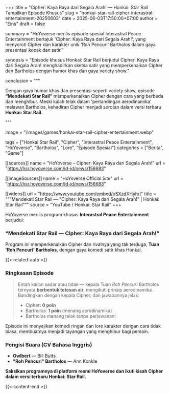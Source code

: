 +++
title = "Cipher: Kaya Raya dari Segala Arah! — Honkai: Star Rail Tampilkan Episode Khusus"
slug = "honkai-star-rail-cipher-interastral-entertainment-20250603"
date = 2025-06-03T17:50:00+07:00
author = "Eins"
draft = false

summary = "HoYoverse merilis episode spesial Interastral Peace Entertainment bertajuk 'Cipher: Kaya Raya dari Segala Arah!', yang menyoroti Cipher dan karakter unik 'Roh Pencuri' Bartholos dalam gaya presentasi kocak dan satir."

synopsis = "Episode khusus Honkai: Star Rail berjudul Cipher: Kaya Raya dari Segala Arah! menghadirkan sketsa satir yang memperkenalkan Cipher dan Bartholos dengan humor khas dan gaya variety show."

conclusion = """<p>Dengan gaya humor khas dan presentasi seperti variety show, episode <strong>“Mendekati Star Rail”</strong> memperkenalkan Cipher dengan cara yang berbeda dan menghibur. Meski kalah telak dalam 'pertandingan aerodinamika' melawan Bartholos, kehadiran Cipher menjadi sorotan dalam versi terbaru <strong>Honkai: Star Rail</strong>.</p>"""

image = "/images/games/honkai-star-rail-cipher-entertainment.webp"

tags = ["Honkai Star Rail", "Cipher", "Interastral Peace Entertainment", "HoYoverse", "Bartholos", "Lore", "Episode Spesial"]
categories = ["Berita", "Game"]

[[sources]]
name = "HoYoverse – Cipher: Kaya Raya dari Segala Arah!"
url = "https://hsr.hoyoverse.com/id-id/news/156683"

[[imageSources]]
name = "HoYoverse Official Site"
url = "https://hsr.hoyoverse.com/id-id/news/156683"

[[videos]]
url = "https://www.youtube.com/embed/oSXzdXHyhrI"
title = """Mendekati Star Rail — "Cipher: Kaya Raya dari Segala Arah!" | Honkai: Star Rail"""
source = "YouTube / Honkai: Star Rail"
+++

HoYoverse merilis program khusus **Interastral Peace Entertainment** berjudul:

### **“Mendekati Star Rail — Cipher: Kaya Raya dari Segala Arah!”**

Program ini memperkenalkan Cipher dan rivalnya yang tak terduga, **Tuan 'Roh Pencuri' Bartholos**, dengan gaya komedi satir khas Honkai.

{{< related-auto >}}
### **Ringkasan Episode**

> Entah kalian sadar atau tidak — kepala Tuan *Roh Pencuri* Bartholos ternyata **berbentuk tetesan air**, mengikuti prinsip aerodinamika.
> Bandingkan dengan kepala Cipher, dan jawabannya jelas:
>
> - Cipher: **0 poin**
> - Bartholos: **1 poin** (menang aerodinamika)
> - Bartholos menang telak tanpa perlawanan!

Episode ini menyajikan komedi ringan dan lore karakter dengan cara tidak biasa, membuatnya menjadi tayangan yang menghibur bagi pemain.

### **Pengisi Suara (CV Bahasa Inggris)**

- **Owlbert** — Bill Butts
- **"Roh Pencuri" Bartholos** — Ann Konkle


**Saksikan programnya di platform resmi HoYoverse dan ikuti kisah Cipher dalam versi terbaru Honkai: Star Rail.**

{{< content-end >}}
